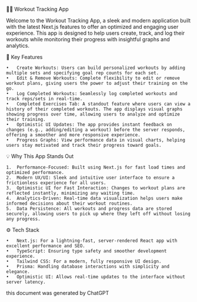 🏋️‍♂️ Workout Tracking App

Welcome to the Workout Tracking App, a sleek and modern application built with the latest Next.js features to offer an optimized and engaging user experience. This app is designed to help users create, track, and log their workouts while monitoring their progress with insightful graphs and analytics.

🚀 Key Features

	•	Create Workouts: Users can build personalized workouts by adding multiple sets and specifying goal rep counts for each set.
	•	Edit & Remove Workouts: Complete flexibility to edit or remove workout plans, giving users the power to adjust their training on the go.
	•	Log Completed Workouts: Seamlessly log completed workouts and track reps/sets in real-time.
	•	Completed Exercises Tab: A standout feature where users can view a history of their completed workouts. The app displays visual graphs showing progress over time, allowing users to analyze and optimize their training.
	•	Optimistic UI Updates: The app provides instant feedback on changes (e.g., adding/editing a workout) before the server responds, offering a smoother and more responsive experience.
	•	Progress Graphs: View performance data in visual charts, helping users stay motivated and track their progress toward goals.

💡 Why This App Stands Out

	1.	Performance-Focused: Built using Next.js for fast load times and optimized performance.
	2.	Modern UX/UI: Sleek and intuitive user interface to ensure a frictionless experience for all users.
	3.	Optimistic UI for Fast Interaction: Changes to workout plans are reflected instantly, minimizing any waiting time.
	4.	Analytics-Driven: Real-time data visualization helps users make informed decisions about their workout routines.
	5.	Data Persistence: All workouts and progress data are stored securely, allowing users to pick up where they left off without losing any progress.

⚙️ Tech Stack

	•	Next.js: For a lightning-fast, server-rendered React app with excellent performance and SEO.
	•	TypeScript: Ensuring type safety and smoother development experience.
	•	Tailwind CSS: For a modern, fully responsive UI design.
	•	Prisma: Handling database interactions with simplicity and elegance.
	•	Optimistic UI: Allows real-time updates to the interface without server latency.


this document was generated by ChatGPT
